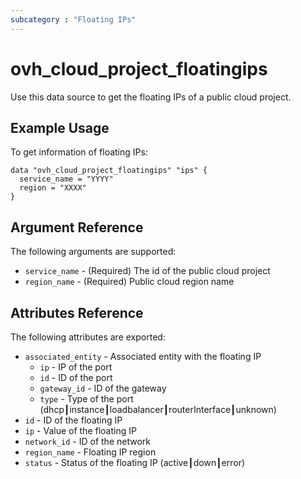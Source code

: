 ```yaml
---
subcategory : "Floating IPs"
---
```


# ovh_cloud_project_floatingips

Use this data source to get the floating IPs of a public cloud project.

## Example Usage

To get information of floating IPs:

```hcl
data "ovh_cloud_project_floatingips" "ips" {
  service_name = "YYYY"
  region = "XXXX"
}
```

## Argument Reference

The following arguments are supported:

* `service_name` - (Required) The id of the public cloud project
* `region_name` - (Required) Public cloud region name

## Attributes Reference

The following attributes are exported:

* `associated_entity` - Associated entity with the floating IP
  * `ip` - IP of the port
  * `id` - ID of the port
  * `gateway_id` - ID of the gateway
  * `type` - Type of the port (dhcp┃instance┃loadbalancer┃routerInterface┃unknown)
* `id` - ID of the floating IP
* `ip` - Value of the floating IP
* `network_id` - ID of the network
* `region_name` - Floating IP region
* `status` - Status of the floating IP (active┃down┃error)